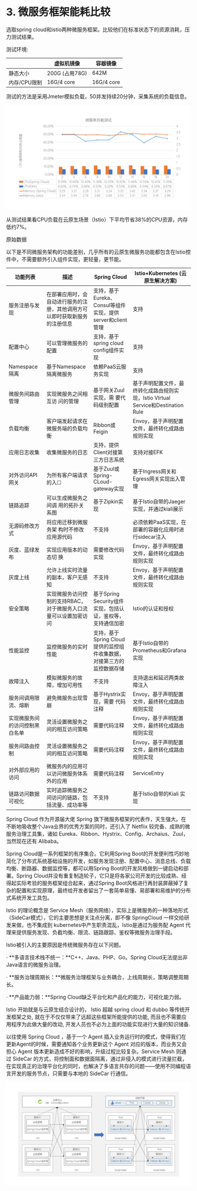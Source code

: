 # 3. 微服务框架能耗比较

选取spring cloud和istio两种微服务框架。比较他们在标准状态下的资源消耗，压力测试结果。

测试环境:

|              | **虚拟机镜像** | **容器镜像** |
| ------------ | -------------- | ------------ |
| 静态大小     | 200G (占用78G) | 642M         |
| 内存/CPU限制 | 16G/4 core     | 16G/4 core   |

 

测试的方法是采用Jmeter模拟负载，50并发持续20分钟，采集系统的负载信息。

![Microservice_Frameworks_Test](imgs/Microservice_Frameworks_Test_20220927.png)

从测试结果看CPU负载在云原生场景（Istio）下平均节省38%的CPU资源，内存低约7%。

原始数据

 

以下是不同微服务架构的功能差别，几乎所有的云原生微服务功能都包含在Istio控件中，不需要额外引入组件实现，更轻量，更节能。

| **功能列表**                   | **描述**                                                     | **Spring Cloud**                                             | **Istio+Kubernetes**   **(云原生解决方案)**                  |
| ------------------------------ | ------------------------------------------------------------ | ------------------------------------------------------------ | ------------------------------------------------------------ |
| 服务注册与发现                 | 在部署应用时，会自动进行服务的注册，其他调用方可以即时获取新服务的注册信息 | 支持，基于Eureka、Consul等组件实现，提供server和client管理   | 支持                                                         |
| 配置中心                       | 可以管理微服务的配置                                         | 支持，基于spring  cloud config组件实现                       | 支持                                                         |
| Namespace隔离                  | 基于Namespace隔离微服务                                      | 依赖PaaS云服务实现                                           | 支持                                                         |
| 微服务间路由管理               | 实现微服务之间相互访  问的管理                               | 基于网关Zuul实现，需 要代码级别配置                          | 基于声明配置文件，最终转化成路由规则实现，Istio VIrtual  Service和Destination Rule |
| 负载均衡                       | 客户端发起请求在微服务端的负载均衡                           | Ribbon或Feigin                                               | Envoy，基于声明配置 文件，最终转化成路由 规则实现            |
| 应用日志收集                   | 收集微服务的日志                                             | 支持，提供Client对接第三方日志系统                           | 支持对接EFK                                                  |
| 对外访问API网关                | 为所有客户端请求的入☐                                        | 基于Zuul或Spring-CLoud-gateway实现                           | 基于Ingress网关和Egress网关实现出入管理                      |
| 链路追踪                       | 可以生成微服务之间调  用的拓扑关系图                         | 基于Zipkin实现                                               | 基于Istio自带的Jaeger 实现，并通过kiali展示                  |
| 无源码修改方式                 | 将应用迁移到微服务架  构时不修改应用源代码                   | 不支持                                                       | 必须依赖PaaS实现，在 部署的容器化应用时进 行sidecar注入      |
| 灰度、蓝绿发布                 | 实现应用版本的动态切  换                                     | 需要修改代码实现                                             | Envoy，基于声明配置文件，最终转化成路由规则实现              |
| 灰度上线                       | 允许上线实时流量的副本，客户无感知                           | 不支持                                                       | Envoy，基于声明配置文件，最终转化成路由规则实现              |
| 安全策略                       | 实现微服务访问控制的支持RBAC，对于微服务入口流量可以设置加密访问 | 基于Spring  Security组件实现，包括认证，鉴权等，支持通信加密 | Istio的认证和授权                                            |
| 性能监控                       | 监控微服务的实时性能                                         | 支持，基于Spring  Cloud提供的监控组件收集数据，对接第三方的监控数据存储 | 基于Istio自带的Prometheus和Grafana实现                       |
| 故障注入                       | 模拟微服务的故障，增加可用性                                 | 不支持                                                       | 支持退出和延迟两类故障注入                                   |
| 服务间调用限流、熔断           | 避免微服务出现雪崩                                           | 基于Hystrix实现，需要 代码注释                               | Envoy，基于声明配置 文件，最终转化成路由 规则实现            |
| 实现微服务间的访问控制黑白名单 | 灵活设置微服务之间的相互访问策略                             | 需要代码注释                                                 | Envoy，基于声明配置 文件，最终转化成路由 规则实现            |
| 服务间路由控制                 | 灵活设置微服务之间的相互访问策略                             | 需要代码注释                                                 | Envoy，基于声明配置 文件，最终转化成路由 规则实现            |
| 对外部应用的访问               | 微服务内的应用可以访问微服务体系外的应用                     | 需要代码注释                                                 | ServiceEntry                                                 |
| 链路访问数据可视化             | 实时追踪微服务之间访问的链路，包括流量、成功率等             | 不支持                                                       | 基于Istio自带的Kiali 实现                                    |







Spring Cloud 作为开源届大佬 Spring 旗下微服务框架的代表作，天生强大。在不断地吸收整个Java业界的优秀方案的同时，还引入了 Netflix 较完备、成熟的微服务治理工具集，诸如 Eureka、Ribbon、Hystrix、Config、Archaius、Zuul，当然现在还有 Alibaba。

Spring Cloud是一系列框架的有序集合。它利用Spring Boot的开发便利性巧妙地简化了分布式系统基础设施的开发，如服务发现注册、配置中心、消息总线、负载均衡、断路器、数据监控等，都可以用Spring Boot的开发风格做到一键启动和部署。Spring Cloud并没有重复制造轮子，它只是将各家公司开发的比较成熟、经得起实际考验的服务框架组合起来，通过Spring Boot风格进行再封装屏蔽掉了复杂的配置和实现原理，最终给开发者留出了一套简单易懂、易部署和易维护的分布式系统开发工具包。

Istio 的理论概念是 Service Mesh（服务网络），实际上是微服务的一种落地形式（SideCar模式），它的主要思想是关注点分离，即不像 SpringCloud 一样交给研发来做，也不集成到 kubernetes中产生职责混乱，Istio是通过为服务配 Agent 代理来提供服务发现、负截均衡、限流、链路跟踪、鉴权等微服务治理手段。

Istio被引入的主要原因是传统微服务存在以下问题。

·    **多语言技术栈不统一：**C++、Java、PHP、Go。Spring Cloud无法提出非Java语言的微服务治理。

·    **服务治理周期长：**微服务治理框架与业务耦合，上线周期长，策略调整周期长。

·    **产品能力弱：**Spring Cloud缺乏平台化和产品化的能力，可视化能力弱。

Istio 开始就是与云原生结合设计的， Istio 超越 spring cloud 和 dubbo 等传统开发框架之处, 就在于不仅仅带来了远超这些框架所能提供的功能, 而且也不需要应用程序为此做大量的改动, 开发人员也不必为上面的功能实现进行大量的知识储备.

以往使用 Spring Cloud ，基于一个 Agent 插入业务运行时的模式，使得我们在更新Agent的时候，需要通知各个业务更新这个 Agent 对应的版本，而业务又会担心 Agent 版本更新造成不好的影响，升级过程比较复杂。Service Mesh 则通过 SideCar 的方式，将控制面和数据面隔离，通过非侵入的模式进行流量拦截，在实现真正的治理平台化的同时，也解决了多语言共存的问题——使用不同编程语言开发的服务节点，只需要与本地的 SideCar 行通信。

![microservice_arch_compare](imgs/microservice_arch_compare.png)
